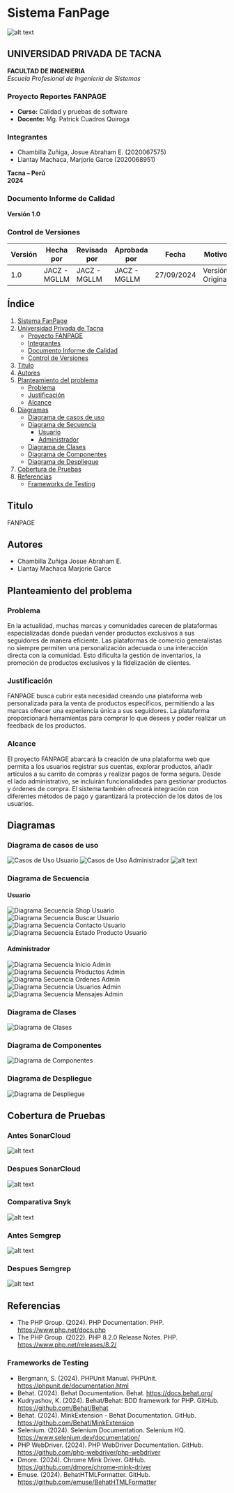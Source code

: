 # Sistema FanPage

![alt text](media/logo-upt.png)

## UNIVERSIDAD PRIVADA DE TACNA
**FACULTAD DE INGENIERIA**  
*Escuela Profesional de Ingeniería de Sistemas*

### Proyecto Reportes FANPAGE
- **Curso:** Calidad y pruebas de software
- **Docente:** Mg. Patrick Cuadros Quiroga

### Integrantes
- Chambilla Zuñiga, Josue Abraham E. (2020067575)
- Llantay Machaca, Marjorie Garce (2020068951)

**Tacna – Perú**  
**2024**

### Documento Informe de Calidad
**Versión 1.0**

### Control de Versiones

| Versión | Hecha por | Revisada por | Aprobada por | Fecha | Motivo |
|---------|-----------|--------------|--------------|-------|---------|
| 1.0 | JACZ - MGLLM | JACZ - MGLLM | JACZ - MGLLM | 27/09/2024 | Versión Original |

## Índice
1. [Sistema FanPage](#sistema-fanpage)
2. [Universidad Privada de Tacna](#universidad-privada-de-tacna)
    - [Proyecto FANPAGE](#proyecto-fanpage)
    - [Integrantes](#integrantes)
    - [Documento Informe de Calidad](#documento-informe-de-calidad)
    - [Control de Versiones](#control-de-versiones)
3. [Título](#titulo)
4. [Autores](#autores)
5. [Planteamiento del problema](#planteamiento-del-problema)
    - [Problema](#problema)
    - [Justificación](#justificacion)
    - [Alcance](#alcance)
6. [Diagramas](#diagramas)
    - [Diagrama de casos de uso](#diagrama-de-casos-de-uso)
    - [Diagrama de Secuencia](#diagrama-de-secuencia)
        - [Usuario](#usuario)
        - [Administrador](#administrador)
    - [Diagrama de Clases](#diagrama-de-clases)
    - [Diagrama de Componentes](#diagrama-de-componentes)
    - [Diagrama de Despliegue](#diagrama-de-despliegue)
7. [Cobertura de Pruebas](#cobertura-de-pruebas)
8. [Referencias](#referencias)
    - [Frameworks de Testing](#frameworks-de-testing)

## Titulo
FANPAGE

## Autores
- Chambilla Zuñiga Josue Abraham E.
- Llantay Machaca Marjorie Garce

## Planteamiento del problema

### Problema
En la actualidad, muchas marcas y comunidades carecen de plataformas especializadas donde puedan vender productos exclusivos a sus seguidores de manera eficiente. Las plataformas de comercio generalistas no siempre permiten una personalización adecuada o una interacción directa con la comunidad. Esto dificulta la gestión de inventarios, la promoción de productos exclusivos y la fidelización de clientes.

### Justificación
FANPAGE busca cubrir esta necesidad creando una plataforma web personalizada para la venta de productos específicos, permitiendo a las marcas ofrecer una experiencia única a sus seguidores. La plataforma proporcionará herramientas para comprar lo que desees y poder realizar un feedback de los productos.

### Alcance
El proyecto FANPAGE abarcará la creación de una plataforma web que permita a los usuarios registrar sus cuentas, explorar productos, añadir artículos a su carrito de compras y realizar pagos de forma segura. Desde el lado administrativo, se incluirán funcionalidades para gestionar productos y órdenes de compra. El sistema también ofrecerá integración con diferentes métodos de pago y garantizará la protección de los datos de los usuarios.

## Diagramas

### Diagrama de casos de uso
![Casos de Uso Usuario](media/Casos_Uso_Usuario.png)
![Casos de Uso Administrador](media/Casos_Uso_Administrador.png)
![alt text](media/Diagrama_Casos_Uso.svg)

### Diagrama de Secuencia
#### Usuario
![Diagrama Secuencia Shop Usuario](media/Diagrama_Secuencia_Shop_Usuario.png)
![Diagrama Secuencia Buscar Usuario](media/Diagrama_Secuencia_Buscar_Usuario.png)
![Diagrama Secuencia Contacto Usuario](media/Diagrama_Secuencia_Contacto_Usuario.png)
![Diagrama Secuencia Estado Producto Usuario](media/Diagrama_Secuencia_EstadoProducto_Usuario.png)

#### Administrador
![Diagrama Secuencia Inicio Admin](media/Diagrama_Secuencia_Inicio_Admin.png)
![Diagrama Secuencia Productos Admin](media/Diagrama_Secuencia_Productos_Admin.png)
![Diagrama Secuencia Ordenes Admin](media/Diagrama_Secuencia_Ordenes_Admin.png)
![Diagrama Secuencia Usuarios Admin](media/Diagrama_Secuencia_Usuarios_Admin.png)
![Diagrama Secuencia Mensajes Admin](media/Diagrama_Secuencia_Mensajes_Admin.png)

### Diagrama de Clases
![Diagrama de Clases](media/Diagrama_Clases.png)

### Diagrama de Componentes
![Diagrama de Componentes](media/Diagrama_Componentes.png)

### Diagrama de Despliegue
![Diagrama de Despliegue](media/Diagrama_Despligu_Arquitectura.png)

## Cobertura de Pruebas
### Antes SonarCloud
![alt text](media/Comparativa_Sonar.png)
### Despues SonarCloud
![alt text](media/Coberrtura_SonarCloud.png)

### Comparativa Snyk
![alt text](media/Comparativa_Snyk.png)

### Antes Semgrep
![alt text](media/Semgrep_Antes.png)

### Despues Semgrep
![alt text](media/Semgrep_Despues.png)

## Referencias

- The PHP Group. (2024). PHP Documentation. PHP. https://www.php.net/docs.php
- The PHP Group. (2022). PHP 8.2.0 Release Notes. PHP. https://www.php.net/releases/8.2/

### Frameworks de Testing
- Bergmann, S. (2024). PHPUnit Manual. PHPUnit. https://phpunit.de/documentation.html
- Behat. (2024). Behat Documentation. Behat. https://docs.behat.org/
- Kudryashov, K. (2024). Behat/Behat: BDD framework for PHP. GitHub. https://github.com/Behat/Behat
- Behat. (2024). MinkExtension - Behat Documentation. GitHub. https://github.com/Behat/MinkExtension
- Selenium. (2024). Selenium Documentation. Selenium HQ. https://www.selenium.dev/documentation/
- PHP WebDriver. (2024). PHP WebDriver Documentation. GitHub. https://github.com/php-webdriver/php-webdriver
- Dmore. (2024). Chrome Mink Driver. GitHub. https://github.com/dmore/chrome-mink-driver
- Emuse. (2024). BehatHTMLFormatter. GitHub. https://github.com/emuse/BehatHTMLFormatter